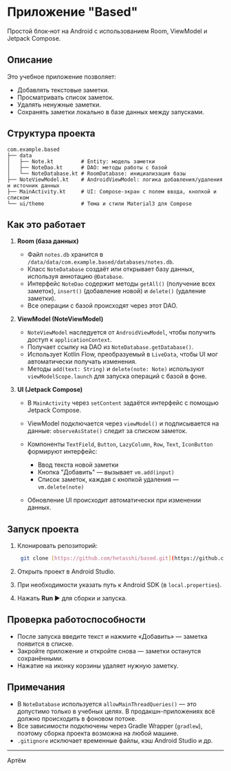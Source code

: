 # Приложение "Based"

Простой блок‑нот на Android с использованием Room, ViewModel и Jetpack Compose.

## Описание

Это учебное приложение позволяет:

* Добавлять текстовые заметки.
* Просматривать список заметок.
* Удалять ненужные заметки.
* Сохранять заметки локально в базе данных между запусками.

## Структура проекта

```
com.example.based
├── data
│   ├── Note.kt         # Entity: модель заметки
│   ├── NoteDao.kt      # DAO: методы работы с базой
│   └── NoteDatabase.kt # RoomDatabase: инициализация базы
├── NoteViewModel.kt    # AndroidViewModel: логика добавления/удаления и источник данных
├── MainActivity.kt     # UI: Compose-экран с полем ввода, кнопкой и списком
└── ui/theme            # Тема и стили Material3 для Compose
```

## Как это работает

1. **Room (база данных)**

   * Файл `notes.db` хранится в `/data/data/com.example.based/databases/notes.db`.
   * Класс `NoteDatabase` создаёт или открывает базу данных, используя аннотацию `@Database`.
   * Интерфейс `NoteDao` содержит методы `getAll()` (получение всех заметок), `insert()` (добавление новой) и `delete()` (удаление заметки).
   * Все операции с базой происходят через этот DAO.

2. **ViewModel (NoteViewModel)**

   * `NoteViewModel` наследуется от `AndroidViewModel`, чтобы получить доступ к `applicationContext`.
   * Получает ссылку на DAO из `NoteDatabase.getDatabase()`.
   * Использует Kotlin Flow, преобразуемый в `LiveData`, чтобы UI мог автоматически получать изменения.
   * Методы `add(text: String)` и `delete(note: Note)` используют `viewModelScope.launch` для запуска операций с базой в фоне.

3. **UI (Jetpack Compose)**

   * В `MainActivity` через `setContent` задаётся интерфейс с помощью Jetpack Compose.
   * ViewModel подключается через `viewModel()` и подписывается на данные: `observeAsState()` следит за списком заметок.
   * Компоненты `TextField`, `Button`, `LazyColumn`, `Row`, `Text`, `IconButton` формируют интерфейс:

     * Ввод текста новой заметки
     * Кнопка "Добавить" — вызывает `vm.add(input)`
     * Список заметок, каждая с кнопкой удаления — `vm.delete(note)`
   * Обновление UI происходит автоматически при изменении данных.

## Запуск проекта

1. Клонировать репозиторий:

   ```bash 
    git clone [https://github.com/hetasshi/based.git](https://github.com/hetasshi/based.git)
   ```
2. Открыть проект в Android Studio.
3. При необходимости указать путь к Android SDK (в `local.properties`).
4. Нажать **Run ▶** для сборки и запуска.

## Проверка работоспособности

- После запуска введите текст и нажмите «Добавить» — заметка появится в списке.
- Закройте приложение и откройте снова — заметки останутся сохранёнными.
- Нажатие на иконку корзины удаляет нужную заметку.

## Примечания

- В `NoteDatabase` используется `allowMainThreadQueries()` — это допустимо только в учебных целях. В продакшн-приложениях всё должно происходить в фоновом потоке.
- Все зависимости подключены через Gradle Wrapper (`gradlew`), поэтому сборка проекта возможна на любой машине.
- `.gitignore` исключает временные файлы, кэш Android Studio и др.

---

Артём

```

